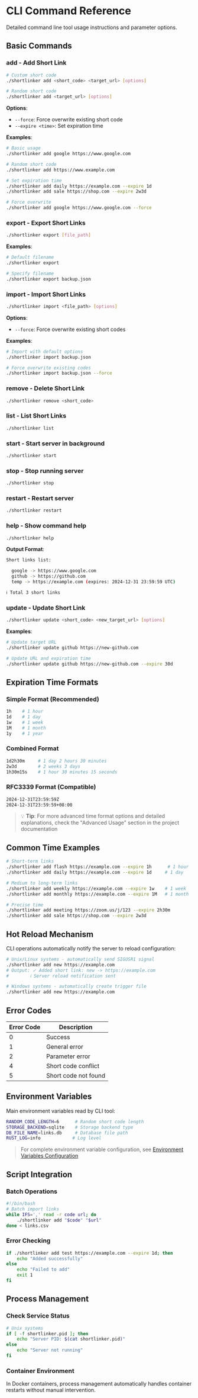 # CLI Command Reference

Detailed command line tool usage instructions and parameter options.

## Basic Commands

### add - Add Short Link

```bash
# Custom short code
./shortlinker add <short_code> <target_url> [options]

# Random short code
./shortlinker add <target_url> [options]
```

**Options**:
- `--force`: Force overwrite existing short code
- `--expire <time>`: Set expiration time

**Examples**:
```bash
# Basic usage
./shortlinker add google https://www.google.com

# Random short code
./shortlinker add https://www.example.com

# Set expiration time
./shortlinker add daily https://example.com --expire 1d
./shortlinker add sale https://shop.com --expire 2w3d

# Force overwrite
./shortlinker add google https://www.google.com --force
```

### export - Export Short Links

```bash
./shortlinker export [file_path]
```

**Examples**:
```bash
# Default filename
./shortlinker export

# Specify filename
./shortlinker export backup.json
```

### import - Import Short Links

```bash
./shortlinker import <file_path> [options]
```

**Options**:
- `--force`: Force overwrite existing short codes

**Examples**:
```bash
# Import with default options
./shortlinker import backup.json

# Force overwrite existing codes
./shortlinker import backup.json --force
```

### remove - Delete Short Link

```bash
./shortlinker remove <short_code>
```

### list - List Short Links

```bash
./shortlinker list
```

### start - Start server in background

```bash
./shortlinker start
```

### stop - Stop running server

```bash
./shortlinker stop
```

### restart - Restart server

```bash
./shortlinker restart
```

### help - Show command help

```bash
./shortlinker help
```

**Output Format**:
```bash
Short links list:

  google -> https://www.google.com
  github -> https://github.com
  temp -> https://example.com (expires: 2024-12-31 23:59:59 UTC)

ℹ Total 3 short links
```

### update - Update Short Link

```bash
./shortlinker update <short_code> <new_target_url> [options]
```

**Examples**:
```bash
# Update target URL
./shortlinker update github https://new-github.com

# Update URL and expiration time
./shortlinker update github https://new-github.com --expire 30d
```

## Expiration Time Formats

### Simple Format (Recommended)

```bash
1h    # 1 hour
1d    # 1 day
1w    # 1 week
1M    # 1 month
1y    # 1 year
```

### Combined Format

```bash
1d2h30m     # 1 day 2 hours 30 minutes
2w3d        # 2 weeks 3 days
1h30m15s    # 1 hour 30 minutes 15 seconds
```

### RFC3339 Format (Compatible)

```bash
2024-12-31T23:59:59Z
2024-12-31T23:59:59+08:00
```

> 💡 **Tip**: For more advanced time format options and detailed explanations, check the "Advanced Usage" section in the project documentation

## Common Time Examples

```bash
# Short-term links
./shortlinker add flash https://example.com --expire 1h      # 1 hour
./shortlinker add daily https://example.com --expire 1d     # 1 day

# Medium to long-term links  
./shortlinker add weekly https://example.com --expire 1w    # 1 week
./shortlinker add monthly https://example.com --expire 1M   # 1 month

# Precise time
./shortlinker add meeting https://zoom.us/j/123 --expire 2h30m
./shortlinker add sale https://shop.com --expire 2w3d
```

## Hot Reload Mechanism

CLI operations automatically notify the server to reload configuration:

```bash
# Unix/Linux systems - automatically send SIGUSR1 signal
./shortlinker add new https://example.com
# Output: ✓ Added short link: new -> https://example.com
#        ℹ Server reload notification sent

# Windows systems - automatically create trigger file
./shortlinker add new https://example.com
```

## Error Codes

| Error Code | Description |
|------------|-------------|
| 0 | Success |
| 1 | General error |
| 2 | Parameter error |
| 4 | Short code conflict |
| 5 | Short code not found |

## Environment Variables

Main environment variables read by CLI tool:

```bash
RANDOM_CODE_LENGTH=6      # Random short code length
STORAGE_BACKEND=sqlite    # Storage backend type
DB_FILE_NAME=links.db     # Database file path
RUST_LOG=info            # Log level
```

> For complete environment variable configuration, see [Environment Variables Configuration](/en/config/)

## Script Integration

### Batch Operations
```bash
#!/bin/bash
# Batch import links
while IFS=',' read -r code url; do
    ./shortlinker add "$code" "$url"
done < links.csv
```

### Error Checking
```bash
if ./shortlinker add test https://example.com --expire 1d; then
    echo "Added successfully"
else
    echo "Failed to add"
    exit 1
fi
```

## Process Management

### Check Service Status
```bash
# Unix systems
if [ -f shortlinker.pid ]; then
    echo "Server PID: $(cat shortlinker.pid)"
else
    echo "Server not running"
fi
```

### Container Environment
In Docker containers, process management automatically handles container restarts without manual intervention.
